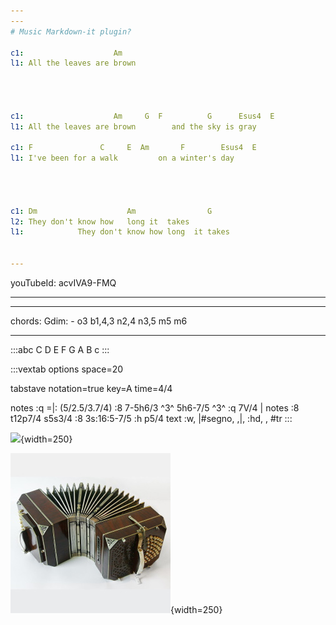 ```yaml
---
---
# Music Markdown-it plugin?

c1:                    Am
l1: All the leaves are brown




c1:                    Am     G  F          G      Esus4  E
l1: All the leaves are brown        and the sky is gray

c1: F               C     E  Am       F        Esus4  E
l1: I've been for a walk         on a winter's day




c1: Dm                    Am                G
l2: They don't know how   long it  takes
l1:            They don't know how long  it takes


---
```

youTubeId: acvIVA9-FMQ

---



---
chords:
  Gdim:
    - o3 b1,4,3 n2,4 n3,5 m5 m6

---



:::abc
C D E F G A B c
:::


:::vextab
options space=20

tabstave
  notation=true
  key=A time=4/4

  notes :q =|: (5/2.5/3.7/4) :8 7-5h6/3 ^3^ 5h6-7/5 ^3^ :q 7V/4 |
  notes :8 t12p7/4 s5s3/4 :8 3s:16:5-7/5 :h p5/4
  text :w, |#segno, ,|, :hd, , #tr
:::

![](/images/pix1.jpg){width=250}

![](./pix3.jpg){width=250}



